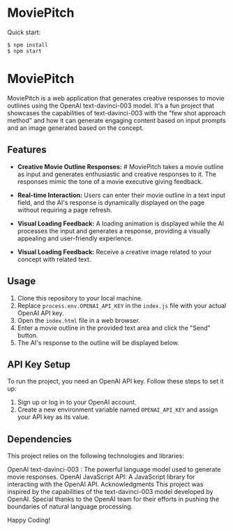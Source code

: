 # MoviePitch

Quick start:

```
$ npm install
$ npm start
```

# MoviePitch

 MoviePitch is a web application that generates creative responses to movie outlines using the OpenAI text-davinci-003 model. It's a fun project that showcases the capabilities of text-davinci-003 with the "few shot approach method" and how it can generate engaging content based on input prompts and an image generated based on the concept.


## Features

- **Creative Movie Outline Responses:** # MoviePitch takes a movie outline as input and generates enthusiastic and creative responses to it. The responses mimic the tone of a movie executive giving feedback.

- **Real-time Interaction:** Users can enter their movie outline in a text input field, and the AI's response is dynamically displayed on the page without requiring a page refresh.

- **Visual Loading Feedback:** A loading animation is displayed while the AI processes the input and generates a response, providing a visually appealing and user-friendly experience.
- **Visual Loading Feedback:**  Receive a creative image related to your concept with related text.

## Usage

1. Clone this repository to your local machine.
2. Replace `process.env.OPENAI_API_KEY` in the `index.js` file with your actual OpenAI API key.
3. Open the `index.html` file in a web browser.
4. Enter a movie outline in the provided text area and click the "Send" button.
5. The AI's response to the outline will be displayed below.

## API Key Setup

To run the project, you need an OpenAI API key. Follow these steps to set it up:

1. Sign up or log in to your OpenAI account.
2. Create a new environment variable named `OPENAI_API_KEY` and assign your API key as its value.

## Dependencies
This project relies on the following technologies and libraries:

OpenAI text-davinci-003 : The powerful language model used to generate movie responses.
OpenAI JavaScript API: A JavaScript library for interacting with the OpenAI API.
Acknowledgments
This project was inspired by the capabilities of the text-davinci-003 model developed by OpenAI. Special thanks to the OpenAI team for their efforts in pushing the boundaries of natural language processing.

Happy Coding!
